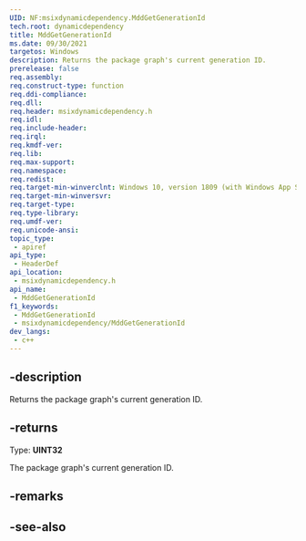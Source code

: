 ```yaml
---
UID: NF:msixdynamicdependency.MddGetGenerationId
tech.root: dynamicdependency
title: MddGetGenerationId
ms.date: 09/30/2021 
targetos: Windows
description: Returns the package graph's current generation ID.
prerelease: false
req.assembly: 
req.construct-type: function
req.ddi-compliance: 
req.dll: 
req.header: msixdynamicdependency.h
req.idl: 
req.include-header: 
req.irql: 
req.kmdf-ver: 
req.lib: 
req.max-support: 
req.namespace: 
req.redist: 
req.target-min-winverclnt: Windows 10, version 1809 (with Windows App SDK 1.0 Preview 1 or later)
req.target-min-winversvr: 
req.target-type: 
req.type-library: 
req.umdf-ver: 
req.unicode-ansi: 
topic_type:
 - apiref
api_type:
 - HeaderDef
api_location:
 - msixdynamicdependency.h
api_name:
 - MddGetGenerationId
f1_keywords:
 - MddGetGenerationId
 - msixdynamicdependency/MddGetGenerationId
dev_langs:
 - c++
---
```


## -description

Returns the package graph's current generation ID.

## -returns

Type: **UINT32**

The package graph's current generation ID.

## -remarks

## -see-also


